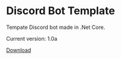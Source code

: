 # Discord Bot Template
Tempate Discord bot made in .Net Core.

Current version: 1.0a

[Download](https://drive.google.com/uc?authuser=0&id=1tmLJaxj3a6n8zmTNBnJho6vzn2ZIYzSS&export=download)